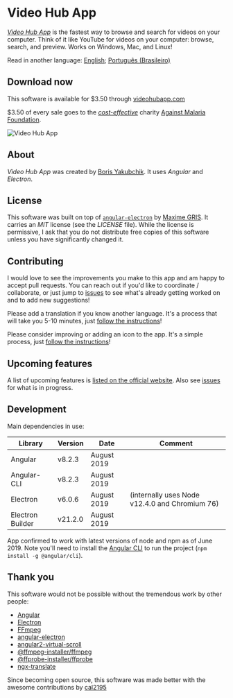 # Video Hub App

[*Video Hub App*](https://videohubapp.com/) is the fastest way to browse and search for videos on your computer. Think of it like YouTube for videos on your computer: browse, search, and preview. Works on Windows, Mac, and Linux!

Read in another language: [English](https://github.com/RayanXY/Video-Hub-App/blob/master/README.md); [Português (Brasileiro)](https://github.com/RayanXY/Video-Hub-App/blob/master/README.br.md)

## Download now

This software is available for $3.50 through [videohubapp.com](https://videohubapp.com/download.html)

$3.50 of every sale goes to the [_cost-effective_](https://www.givewell.org/charities/top-charities) charity [Against Malaria Foundation](https://www.againstmalaria.com/).

![Video Hub App](https://videohubapp.com/images/4.jpg)

## About

*Video Hub App* was created by [Boris Yakubchik](https://videohubapp.com/about.html). It uses _Angular_ and _Electron_.

## License

This software was built on top of [`angular-electron`](https://github.com/maximegris/angular-electron) by [Maxime GRIS](https://github.com/maximegris). It carries an _MIT_ license (see the _LICENSE_ file). While the license is permissive, I ask that you do not distribute free copies of this software unless you have significantly changed it.

## Contributing

I would love to see the improvements you make to this app and am happy to accept pull requests. You can reach out if you'd like to coordinate / collaborate, or just jump to [issues](https://github.com/whyboris/Video-Hub-App/issues) to see what's already getting worked on and to add new suggestions!

Please add a translation if you know another language. It's a process that will take you 5-10 minutes, just [follow the instructions](https://github.com/whyboris/Video-Hub-App/tree/master/src/app/i18n)!

Please consider improving or adding an icon to the app. It's a simple process, just [follow the instructions](https://github.com/whyboris/Video-Hub-App/tree/master/src/app/components/home/icon)!

## Upcoming features

A list of upcoming features is [listed on the official website](https://videohubapp.com/future.html). Also see [issues](https://github.com/whyboris/Video-Hub-App/issues) for what is in progress.

## Development

Main dependencies in use:

| Library     | Version | Date        | Comment |
| -------     | ------- | ----        | ------- |
| Angular     | v8.2.3  | August 2019 |         |
| Angular-CLI | v8.2.3  | August 2019 |         |
| Electron    | v6.0.6  | August 2019 | (internally uses Node v12.4.0 and Chromium 76) |
| Electron Builder | v21.2.0 | August 2019 |     |

App confirmed to work with latest versions of node and npm as of June 2019. Note you'll need to install the [Angular CLI](https://cli.angular.io) to run the project (`npm install -g @angular/cli`).

## Thank you

This software would not be possible without the tremendous work by other people:

 - [Angular](https://github.com/angular/angular)
 - [Electron](https://github.com/electron/electron)
 - [FFmpeg](https://www.ffmpeg.org/)
 - [angular-electron](https://github.com/maximegris/angular-electron)
 - [angular2-virtual-scroll](https://www.npmjs.com/package/angular2-virtual-scroll)
 - [@ffmpeg-installer/ffmpeg](https://www.npmjs.com/package/@ffmpeg-installer/ffmpeg)
 - [@ffprobe-installer/ffprobe](https://www.npmjs.com/package/@ffprobe-installer/ffprobe)
 - [ngx-translate](https://github.com/ngx-translate/core)

Since becoming open source, this software was made better with the awesome contributions by [cal2195](https://github.com/cal2195)
